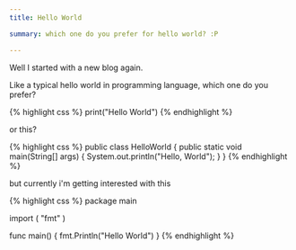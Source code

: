 ```yaml
---
title: Hello World

summary: which one do you prefer for hello world? :P

---
```


Well I started with a new blog again.

Like a typical hello world in programming language, which one do you prefer?

{% highlight css %}
print("Hello World")
{% endhighlight %}

or this?

{% highlight css %}
public class HelloWorld {
    public static void main(String[] args) {
        System.out.println("Hello, World");
    }
}
{% endhighlight %}

but currently i'm getting interested with this

{% highlight css %}
package main

import (
	"fmt"
)

func main() {
	fmt.Println("Hello World")
}
{% endhighlight %}
